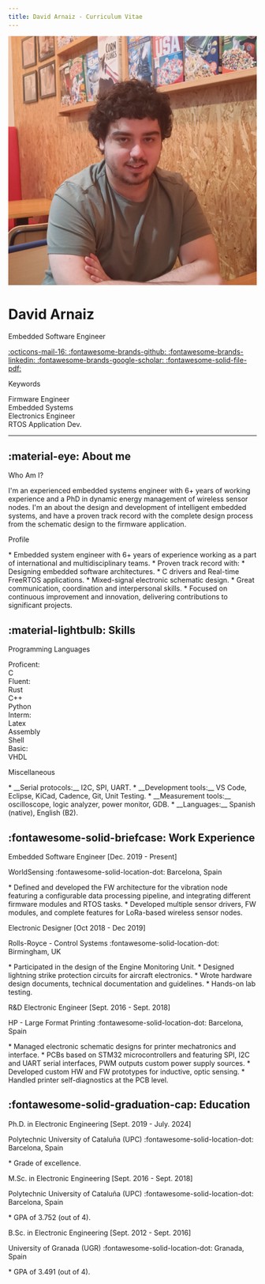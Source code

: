 ```yaml
---
title: David Arnaiz - Curriculum Vitae
---
```

![resume_image](assets/imgs/resume_image.jpg)

<div id="header">
    <h1>David Arnaiz</h1>
    <p>Embedded Software Engineer</p>
</div>

<div markdown class="socials">
  <a href="mailto:electronplant@gmail.com" target="_blank" rel="noopener noreferrer" title="Email">
    :octicons-mail-16:
  </a>
  <a href="https://github.com/ElectronPlant" target="_blank" rel="noopener noreferrer" title="Github">
    :fontawesome-brands-github:
  </a>
  <a href="https://www.linkedin.com/in/david-arnaiz-mart%C3%ADnez" target="_blank" rel="noopener noreferrer" title="LinkedIn">
    :fontawesome-brands-linkedin:
  </a>
  <a href="https://scholar.google.com/citations?user=32m35KwAAAAJ&hl=en" target="_blank" rel="noopener noreferrer" title="Google Scholar">
    :fontawesome-brands-google-scholar:
  </a>
  <a href="assets/documents/DavidArnaiz_CV_2025_05.pdf" target="_blank" rel="noopener noreferrer" title="Download PDF">
    :fontawesome-solid-file-pdf:
  </a>
</div>

<div class="keywords-title">
    <p>Keywords</p>
</div>

<div class="keywords">
    <div class="keyword">Firmware Engineer</div>
    <div class="keyword">Embedded Systems</div>
    <div class="keyword">Electronics Engineer</div>
    <div class="keyword">RTOS Application Dev.</div>
</div>

----------

## :material-eye: About me

<p class="heading-2-alternative">Who Am I?</p>
I'm an experienced embedded systems engineer with 6+ years of working experience and a PhD in dynamic energy management of wireless sensor nodes.
I'm an about the design and development of intelligent embedded systems, and have a proven track record with the complete design process from the schematic design to the firmware application.


<p class="heading-2-alternative">Profile</p>
* Embedded system engineer with 6+ years of experience working as a part of international and multidisciplinary teams.
* Proven track record with:
    * Designing embedded software architectures.
    * C drivers and Real-time FreeRTOS applications.
    * Mixed-signal electronic schematic design.
* Great communication, coordination and interpersonal skills.
* Focused on continuous improvement and innovation, delivering contributions to significant projects.

## :material-lightbulb: Skills
<p class="heading-2-alternative">Programming Languages</p>
<div class="skills-top">
    <div class="skill-group">Proficent: </div>
    <div class="skill">C</div>
</div>
<div class="skills">
    <div class="skill-group">Fluent: </div>
    <div class="skill">Rust</div>
    <div class="skill">C++</div>
    <div class="skill">Python</div>
</div>
<div class="skills">
    <div class="skill-group">Interm: </div>
    <div class="skill">Latex</div>
    <div class="skill">Assembly</div>
    <div class="skill">Shell</div>
</div>
<div class="skills">
    <div class="skill-group">Basic: </div>
    <div class="skill">VHDL</div>
</div>

<p markdown class="heading-2-alternative">Miscellaneous</p>
* __Serial protocols:__ I2C, SPI, UART.
* __Development tools:__ VS Code, Eclipse, KiCad, Cadence, Git, Unit Testing.
* __Measurement tools:__ oscilloscope, logic analyzer, power monitor, GDB.
* __Languages:__ Spanish (native), English (B2).

## :fontawesome-solid-briefcase: Work Experience

<p class="we-work-duration">
    <span class="we-work">Embedded Software Engineer</span>
    <span class="we-duration">[Dec. 2019 - Present]</span>
</p>
<p markdown class="we-company-location">
    <span class="we-company">WorldSensing</span>
    <span class="we-location"> :fontawesome-solid-location-dot: Barcelona, Spain</span>
</p>
* Defined and developed the FW architecture for the vibration node featuring a configurable data processing pipeline, and integrating different firmware modules and RTOS tasks.
* Developed multiple sensor drivers, FW modules, and complete features for LoRa-based wireless sensor nodes.


<p class="we-work-duration">
    <span class="we-work">Electronic Designer</span>
    <span class="we-duration">[Oct 2018 - Dec 2019]</span>
</p>
<p markdown class="we-company-location">
    <span class="we-company">Rolls-Royce - Control Systems</span>
    <span class="we-location"> :fontawesome-solid-location-dot: Birmingham, UK</span>
</p>
* Participated in the design of the Engine Monitoring Unit.
* Designed lightning strike protection circuits for aircraft electronics.
* Wrote hardware design documents, technical documentation and guidelines.
* Hands-on lab testing.

<p class="we-work-duration">
    <span class="we-work">R&D Electronic Engineer</span>
    <span class="we-duration">[Sept. 2016 - Sept. 2018]</span>
</p>
<p markdown class="we-company-location">
    <span class="we-company">HP - Large Format Printing</span>
    <span class="we-location"> :fontawesome-solid-location-dot: Barcelona, Spain</span>
</p>
* Managed electronic schematic designs for printer mechatronics and interface.
* PCBs based on STM32 microcontrollers and featuring SPI, I2C and UART serial interfaces, PWM outputs custom power supply sources.
* Developed custom HW and FW prototypes for inductive, optic sensing.
* Handled printer self-diagnostics at the PCB level.

## :fontawesome-solid-graduation-cap: Education

<p class="edu-degree-duration">
    <span class="edu-degree">Ph.D. in Electronic Engineering</span>
    <span class="edu-duration">[Sept. 2019 - July. 2024]</span>
</p>
<p markdown class="edu-university-location">
    <span class="edu-university">Polytechnic University of Cataluña (UPC)</span>
    <span class="edu-location">:fontawesome-solid-location-dot: Barcelona, Spain</span>
</p>
* Grade of excellence.


<p class="edu-degree-duration">
    <span class="edu-degree">M.Sc. in Electronic Engineering</span>
    <span class="edu-duration">[Sept. 2016 - Sept. 2018]</span>
</p>
<p markdown class="edu-university-location">
    <span class="edu-university">Polytechnic University of Cataluña (UPC)</span>
    <span class="edu-location">:fontawesome-solid-location-dot: Barcelona, Spain</span>
</p>
* GPA of 3.752 (out of 4).



<p class="edu-degree-duration">
    <span class="edu-degree">B.Sc. in Electronic Engineering</span>
    <span class="edu-duration">[Sept. 2012 - Sept. 2016]</span>
</p>
<p markdown class="edu-university-location">
    <span class="edu-university">University of Granada (UGR)</span>
    <span class="edu-location">:fontawesome-solid-location-dot: Granada, Spain</span>
</p>
* GPA of 3.491 (out of 4).

